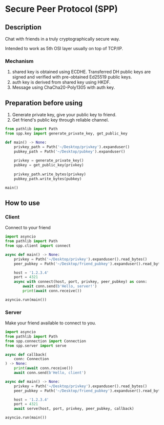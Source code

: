 # Secure Peer Protocol (SPP)

## Description

Chat with friends in a truly cryptographically secure way.

Intended to work as 5th OSI layer usually on top of TCP/IP.

### Mechanism

1. shared key is obtained using ECDHE. Transferred DH public keys are
signed and verified with pre-obtained Ed25519 public keys.
2. auth key is derived from shared key using HKDF.
3. Message using ChaCha20-Poly1305 with auth key.

## Preparation before using

1. Generate private key, give your public key to friend.
2. Get friend's public key through reliable channel.

```python
from pathlib import Path
from spp.key import generate_private_key, get_public_key

def main() -> None:
    privkey_path = Path('~/Desktop/privkey').expanduser()
    pubkey_path = Path('~/Desktop/pubkey').expanduser()
    
    privkey = generate_private_key()
    pubkey = get_public_key(privkey)
    
    privkey_path.write_bytes(privkey)
    pubkey_path.write_bytes(pubkey)

main()
```

## How to use

### Client

Connect to your friend

```python
import asyncio
from pathlib import Path
from spp.client import connect

async def main() -> None:
    privkey = Path('~/Desktop/privkey').expanduser().read_bytes()
    peer_pubkey = Path('~/Desktop/friend_pubkey').expanduser().read_bytes()

    host = '1.2.3.4'
    port = 4321
    async with connect(host, port, privkey, peer_pubkey) as conn:
        await conn.send(b'Hello, server!')
        print(await conn.receive())

asyncio.run(main())
```

### Server

Make your friend available to connect to you.

```python
import asyncio
from pathlib import Path
from spp.connection import Connection
from spp.server import serve

async def callback(
    conn: Connection
) -> None:
    print(await conn.receive())
    await conn.send(b'Hello, client')

async def main() -> None:
    privkey = Path('~/Desktop/privkey').expanduser().read_bytes()
    peer_pubkey = Path('~/Desktop/friend_pubkey').expanduser().read_bytes()

    host = '1.2.3.4'
    port = 4321
    await serve(host, port, privkey, peer_pubkey, callback)

asyncio.run(main())
```
